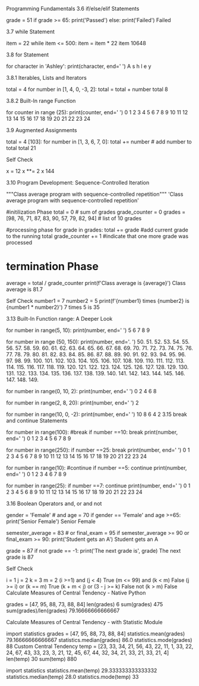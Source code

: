Programming Fundamentals
3.6 if/else/elif Statements

grade = 51
if grade >= 65:
    print('Passed')
else: 
    print('Failed')
Failed

3.7 while Statement

item = 22
while item <= 500:
    item = item * 22
item
10648

3.8 for Statement

for character in 'Ashley':
    print(character, end='   ')
A   s   h   l   e   y

3.8.1 Iterables, Lists and Iterators

total = 4
for number in [1, 4, 0, -3, 2]:
    total = total + number
total
8

3.8.2 Built-In range Function

for counter in range (25):
    print(counter, end='    ')
0    1    2    3    4    5    6    7    8    9    10    11    12    13    14    15    16    17    18    19    20    21    22    23    24    

3.9 Augmented Assignments

total = 4
[103]:
for number in [1, 3, 6, 7, 0]:
    total += number # add number to total
total
21

Self Check

x = 12
x **= 2
x
144

3.10 Program Development: Sequence-Controlled Iteration

"""Class average program with sequence-controlled repetition"""
'Class average program with sequence-controlled repetition'

#initilization Phase
total = 0 # sum of grades
grade_counter = 0
grades = [98, 76, 71, 87, 83, 90, 57, 79, 82, 94] # list of 10 grades

#processing phase
for grade in grades: 
    total += grade #add current grade to the running total
    grade_counter += 1 #indicate that one more grade was processed

# termination Phase
average = total / grade_counter
print(f'Class average is {average}')
Class average is 81.7

Self Check
number1 = 7
number2 = 5
print(f'{number1} times {number2} is {number1 * number2}')
7 times 5 is 35

3.13 Built-In Function range: A Deeper Look

for number in range(5, 10):
    print(number, end=' ')
5 6 7 8 9 

for number in range (50, 150):
    print(number, end='.    ')
50.    51.    52.    53.    54.    55.    56.    57.    58.    59.    60.    61.    62.    63.    64.    65.    66.    67.    68.    69.    70.    71.    72.    73.    74.    75.    76.    77.    78.    79.    80.    81.    82.    83.    84.    85.    86.    87.    88.    89.    90.    91.    92.    93.    94.    95.    96.    97.    98.    99.    100.    101.    102.    103.    104.    105.    106.    107.    108.    109.    110.    111.    112.    113.    114.    115.    116.    117.    118.    119.    120.    121.    122.    123.    124.    125.    126.    127.    128.    129.    130.    131.    132.    133.    134.    135.    136.    137.    138.    139.    140.    141.    142.    143.    144.    145.    146.    147.    148.    149.    

for number in range(0, 10, 2):
    print(number, end=' ')
0 2 4 6 8 

for number in range(2, 8, 20):
    print(number, end='  ')
2  

for number in range(10, 0, -2):
    print(number, end=' ')
10 8 6 4 2 
3.15 break and continue Statements

for number in range(100): #break
    if number ==10:
        break
    print(number, end=' ')
0 1 2 3 4 5 6 7 8 9 

for number in range(250):
    if number ==25:
        break
    print(number, end=' ')
0 1 2 3 4 5 6 7 8 9 10 11 12 13 14 15 16 17 18 19 20 21 22 23 24 

for number in range(10): #continue
    if number ==5:
        continue
    print(number, end=' ')
0 1 2 3 4 6 7 8 9 

for number in range(25):
    if number ==7:
        continue
    print(number, end=' ')
0 1 2 3 4 5 6 8 9 10 11 12 13 14 15 16 17 18 19 20 21 22 23 24 

3.16 Boolean Operators and, or and not

gender = 'Female' # and 
age = 70
if gender == 'Female' and age >=65:
    print('Senior Female')
Senior Female

semester_average = 83 # or
final_exam = 95
if semester_average >= 90 or final_exam >= 90:
    print('Student gets an A')
Student gets an A

grade = 87
if not grade == -1:
    print('The next grade is', grade)
The next grade is 87

Self Check

i = 1
j = 2
k = 3
m = 2
(i >=1) and (j < 4)
True
(m <= 99) and (k < m)
False
(j >= i) or (k == m)
True
(k + m < j) or (3 - j >= k)
False
not (k > m)
False
Calculate Measures of Central Tendency - Native Python

grades = [47, 95, 88, 73, 88, 84]
len(grades)
6
sum(grades)
475
sum(grades)/len(grades)
79.16666666666667

Calculate Measures of Central Tendency - with Statistic Module

import statistics
grades = [47, 95, 88, 73, 88, 84]
statistics.mean(grades)
79.16666666666667
statistics.median(grades)
86.0
statistics.mode(grades)
88
Custom Central Tendency
temp = [23, 33, 34, 21, 56, 43, 22, 11, 1, 33, 22, 24, 67, 43, 33, 23, 3, 21, 12, 45, 67, 44, 32, 34, 21, 33, 21, 33, 21, 4]
len(temp)
30
sum(temp)
880

import statistics
statistics.mean(temp)
29.333333333333332
statistics.median(temp)
28.0
statistics.mode(temp)
33
